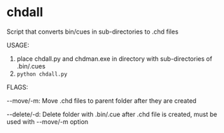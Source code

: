# chdall
Script that converts bin/cues in sub-directories to .chd files

USAGE:
1. place chdall.py and chdman.exe in directory with sub-directories of .bin/.cues
2. `python chdall.py`

FLAGS:

--move/-m: Move .chd files to parent folder after they are created

--delete/-d: Delete folder with .bin/.cue after .chd file is created, must be used with --move/-m option
